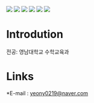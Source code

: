 ![](https://capsule-render.vercel.app/api?type=waving)
![](https://capsule-render.vercel.app/api?color=auto)
![](https://capsule-render.vercel.app/api?hieght=200)
![](https://capsule-render.vercel.app/api?fontSize=30)
![](https://capsule-render.vercel.app/api?section=header)
![](https://capsule-render.vercel.app/api?text=영남대학교%수학교육과%장서연입니다.)


# Introdution
전공: 영남대학교 수학교육과

# Links
*E-mail : yeony0219@naver.com
